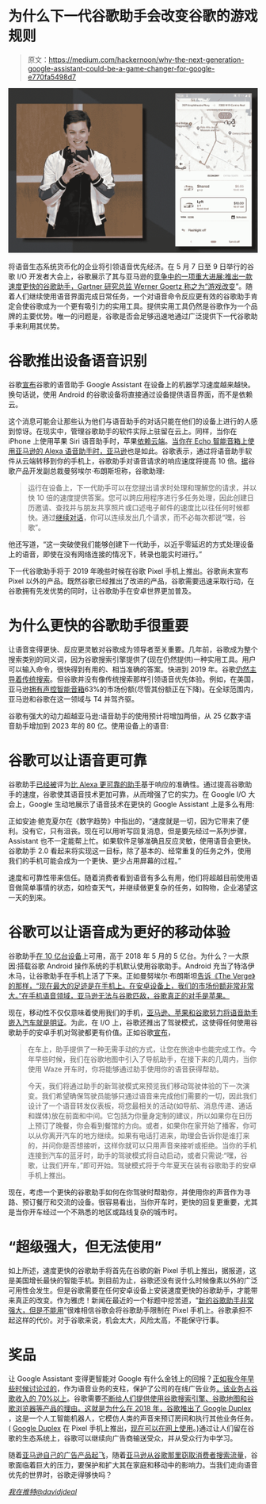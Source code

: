 # 为什么下一代谷歌助手会改变谷歌的游戏规则

> 原文：<https://medium.com/hackernoon/why-the-next-generation-google-assistant-could-be-a-game-changer-for-google-e770fa5498d7>

![](img/b9e82997675cc250ceaf397307680d81.png)

将语音生态系统货币化的企业将引领语音优先经济。在 5 月 7 日至 9 日举行的谷歌 I/O 开发者大会上，谷歌展示了其与亚马逊的[竞争中的一项重大进展:推出一款速度更快的谷歌助手，Gartner 研究总监 Werner Goertz 称之为“](https://hackernoon.com/why-amazon-and-google-are-fighting-to-lead-the-voice-first-economy-919917891f07)[游戏改变](https://www.wired.com/story/google-made-truly-usable-voice-assistant/)”。随着人们继续使用语音界面完成日常任务，一个对语音命令反应更有效的谷歌助手肯定会使谷歌成为一个更有吸引力的实用工具。提供实用工具仍然是谷歌作为一个品牌的主要优势。唯一的问题是，谷歌是否会足够迅速地通过广泛提供下一代谷歌助手来利用其优势。

# 谷歌推出设备语音识别

谷歌[宣布](https://www.blog.google/products/assistant/next-generation-google-assistant-io/)谷歌的语音助手 Google Assistant 在设备上的机器学习速度越来越快。换句话说，使用 Android 的谷歌设备将直接通过设备提供语音界面，而不是依赖云。

这个消息可能会让那些认为他们与语音助手的对话只能在他们的设备上进行的人感到惊讶。在现实中，管理谷歌助手的软件实际上驻留在云上。同样，当你在 iPhone 上使用苹果 Siri 语音助手时，苹果[依赖云端](https://machinelearning.apple.com/2017/10/01/hey-siri.html)。[当你在 Echo 智能音箱上使用亚马逊的 Alexa 语音助手时，亚马逊](https://www.cnet.com/news/appliance-science-alexa-how-does-alexa-work-the-science-of-amazons-echo/)也是如此。谷歌表示，通过将语音助手软件从云端转移到你的手机上，谷歌助手对语音请求的响应速度将提高 10 倍。[据](https://www.blog.google/products/assistant/next-generation-google-assistant-io/)谷歌产品开发副总裁曼努埃尔·布朗斯坦称，谷歌助理:

> 运行在设备上，下一代助手可以在您提出请求时处理和理解您的请求，并以快 10 倍的速度提供答案。您可以跨应用程序进行多任务处理，因此创建日历邀请、查找并与朋友共享照片或口述电子邮件的速度比以往任何时候都快。通过[继续对话](https://www.blog.google/products/assistant/chatting-your-google-assistant-just-got-easier/)，你可以连续发出几个请求，而不必每次都说“嘿，谷歌”。

他还写道，“这一突破使我们能够创建下一代助手，以近乎零延迟的方式处理设备上的语音，即使在没有网络连接的情况下，转录也能实时进行。”

下一代谷歌助手将于 2019 年晚些时候在谷歌 Pixel 手机上推出。谷歌尚未宣布 Pixel 以外的产品。既然谷歌已经推出了改进的产品，谷歌需要迅速采取行动，在谷歌拥有先发优势的同时，让谷歌助手在安卓世界更加普及。

# 为什么更快的谷歌助手很重要

让语音变得更快、反应更灵敏对谷歌成为领导者至关重要。几年前，谷歌成为整个搜索类别的同义词，因为谷歌搜索引擎提供了(现在仍然提供)一种实用工具。用户可以输入命令，很快得到有用的、相当准确的答案。快进到 2019 年。谷歌[仍然主导着传统搜索](https://netmarketshare.com/search-engine-market-share.aspx?options=%7B%22filter%22%3A%7B%22%24and%22%3A%5B%7B%22deviceType%22%3A%7B%22%24in%22%3A%5B%22Desktop%2Flaptop%22%5D%7D%7D%5D%7D%2C%22dateLabel%22%3A%22Trend%22%2C%22attributes%22%3A%22share%22%2C%22group%22%3A%22searchEngine%22%2C%22sort%22%3A%7B%22share%22%3A-1%7D%2C%22id%22%3A%22searchEnginesDesktop%22%2C%22dateInterval%22%3A%22Monthly%22%2C%22dateStart%22%3A%222018-05%22%2C%22dateEnd%22%3A%222019-04%22%2C%22segments%22%3A%22-1000%22%7D)。但谷歌并没有像传统搜索那样引领语音优先体验。例如，在美国，亚马逊[拥有声控智能音箱](https://www.emarketer.com/content/amazon-echo-share-will-drop-below-two-thirds-in-2019)63%的市场份额(尽管其份额正在下降)。在全球范围内，亚马逊和谷歌在这一领域与 T4 并驾齐驱。

谷歌有强大的动力超越亚马逊:语音助手的使用预计将增加两倍，从 25 亿数字语音助手增加到 2023 年的 80 亿。使用设备上的语音:

# 谷歌可以让语音更可靠

谷歌助手[已经被](https://www.forbes.com/sites/johnkoetsier/2018/04/24/ai-assistants-ranked-googles-smartest-alexas-catching-up-cortana-surprises-siri-falls-behind/#4d5073d6492a)评为[比 Alexa 更可靠的助手](https://www.searchenginejournal.com/google-assistant-is-more-accurate-than-alexa-siri-and-cortana/263343/)基于响应的准确性。通过提高谷歌助手的速度，谷歌使其语音技术更加可靠，从而增强了它的实力。在 Google I/O 大会上，Google 生动地展示了语音技术在更快的 Google Assistant 上是多么有用:

正如安迪·鲍克夏尔在《数字趋势》中指出的，“速度就是一切，因为它带来了便利。没有它，只有沮丧。现在可以用听写回复消息，但是要先经过一系列步骤，Assistant 也不一定能帮上忙。如果软件足够准确且反应灵敏，使用语音会更快。谷歌助手 2.0 看起来将实现这一目标，除了基本的、经常重复的任务之外，使用我们的手机可能会成为一个更快、更少占用屏幕的过程。”

速度和可靠性带来信任。随着消费者看到语音有多么有用，他们将超越目前使用语音做简单事情的状态，如检查天气，并继续做更复杂的任务，如购物，企业渴望这一天的到来。

# 谷歌可以让语音成为更好的移动体验

谷歌助手[在 10 亿台设备](https://www.theverge.com/2019/1/7/18169939/google-assistant-billion-devices-feature-phones-ces-2019)上可用，高于 2018 年 5 月的 5 亿台。为什么？一大原因:搭载谷歌 Android 操作系统的手机默认使用谷歌助手。Android 充当了特洛伊木马，让谷歌助手在手机上活了下来。正如曼努埃尔·布朗斯坦[告诉《The Verge》的那样，“现在最大的足迹是在手机上。在安卓设备上，我们的市场份额非常非常大。”在手机语音领域，亚马逊无法与谷歌匹敌，谷歌真正的对手是苹果。](https://www.theverge.com/2019/1/7/18169939/google-assistant-billion-devices-feature-phones-ces-2019)

现在，移动性不仅仅意味着使用我们的手机，[亚马逊、苹果和谷歌努力将语音助手嵌入汽车就是明证](https://www.vox.com/2019/1/15/18182465/voice-assistant-alexa-siri-home-car-future)。为此，在 I/O 上，谷歌还推出了驾驶模式，这使得任何使用谷歌助手的安卓手机对驾驶都更有价值。正如谷歌[宣布](https://www.blog.google/products/assistant/next-generation-google-assistant-io/)，

> 在车上，助手提供了一种无需手动的方式，让您在旅途中也能完成工作。今年早些时候，我们在谷歌地图中引入了导航助手，在接下来的几周内，当你使用 Waze 开车时，你将能够通过助手使用你的语音获得帮助。
> 
> 今天，我们将通过助手的新驾驶模式来预览我们移动驾驶体验的下一次演变。我们希望确保驾驶员能够只通过语音来完成他们需要的一切，因此我们设计了一个语音转发仪表板，将您最相关的活动(如导航、消息传递、通话和媒体)放在前面和中间。它包括为你量身定制的建议，所以如果你在日历上预订了晚餐，你会看到餐馆的方向。或者，如果你在家开始了播客，你可以从你离开汽车的地方继续。如果有电话打进来，助理会告诉你是谁打来的，并问你是否想接听，这样你就可以只用声音来接听或拒绝。当你的手机连接到汽车的蓝牙时，助手的驾驶模式将自动启动，或者只需说:“嘿，谷歌，让我们开车，”即可开始。驾驶模式将于今年夏天在装有谷歌助手的安卓手机上推出。

现在，考虑一个更快的谷歌助手如何在你驾驶时帮助你，并使用你的声音作为寻路、预订餐厅和交流的设备。很容易看出，当你开车时，更快的回复更重要，尤其是当你开车经过一个不熟悉的地区或路线复杂的城市时。

# “超级强大，但无法使用”

如上所述，速度更快的谷歌助手将首先在谷歌的新 Pixel 手机上推出，据报道，这是美国增长最快的智能手机。到目前为止，谷歌还没有说什么时候像素以外的广泛可用性会发生。但是谷歌需要在任何安卓设备上安装速度更快的谷歌助手，才能带来真正的改变。作为雅虎！新闻在最近的一个标题中挖苦道，“[新的谷歌助手非常强大，但是不能用](https://in.news.yahoo.com/google-assistant-insanely-powerful-cant-070017518.html)”很难相信谷歌会将谷歌助手限制在 Pixel 手机上。谷歌承担不起这样的代价。对于谷歌来说，机会太大，风险太高，不能保守行事。

# 奖品

让 Google Assistant 变得更智能对 Google 有什么金钱上的回报？[正如我今年早些时候讨论过的](https://hackernoon.com/why-amazon-and-google-are-fighting-to-lead-the-voice-first-economy-919917891f07)，作为语音业务的支柱，保护了公司的在线广告业务[，该业务占谷歌收入的 70%以上](https://www.statista.com/statistics/266249/advertising-revenue-of-google/)。谷歌需要[不断给人们提供使用谷歌搜索引擎、谷歌地图和谷歌浏览器等产品的理由。这就是为什么在 2018 年，](https://searchengineland.com/search-changes-google-changes-247228)[谷歌推出了 Google Duplex](https://thenextweb.com/apps/2018/11/22/googles-ai-powered-duplex-calling-service-arrives-on-pixel-phones-in-the-us/) ，这是一个人工智能机器人，它模仿人类的声音来预订房间和执行其他业务任务。( [Google Duplex](https://www.androidauthority.com/what-is-google-duplex-869476/) 在 Pixel 手机上推出，[现在可以在网上使用](https://venturebeat.com/2019/05/11/googles-voice-strategy-is-ubiquitous-and-comprehensive/)。)通过让人们留在谷歌的生态系统上，谷歌可以继续向广告商输送受众，并从受众行为中学习。

随着[亚马逊自己的广告产品起飞](https://hackernoon.com/how-advertising-helps-amazon-change-the-world-73b366f104d9)，随着[亚马逊从谷歌那里窃取消费者搜索流量](https://www.retaildive.com/news/amazon-now-dominates-google-in-product-search/531822/)，谷歌面临着巨大的压力，要保护和扩大其在家庭和移动中的影响力。当我们走向语音优先的世界时，谷歌走得够快吗？

[*我在推特@davidjdeal*](https://twitter.com/davidjdeal)